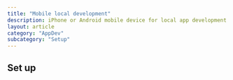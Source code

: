 ```yaml
---
title: "Mobile local development"
description: iPhone or Android mobile device for local app development
layout: article
category: "AppDev"
subcategory: "Setup"
---
```


## Set up

